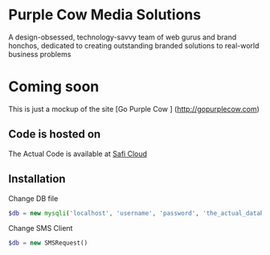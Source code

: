 # Purple Cow Media Solutions

A design-obsessed, technology-savvy team of web gurus and brand honchos, dedicated to creating outstanding branded solutions to real-world business problems

# Coming soon 
This is just a mockup of the site [Go Purple Cow ] (http://gopurplecow.com)

## Code is hosted on 
The Actual Code is available at  [Safi Cloud](https://saficloud.com)

## Installation
Change DB file
```php
$db = new mysqli('localhost', 'username', 'password', 'the_actual_database'); 
```
Change SMS Client
```php
$db = new SMSRequest()
```
